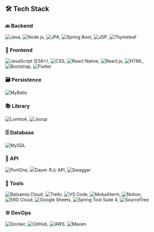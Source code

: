 ## 🛠️ Tech Stack

### 🔙 Backend
<p>
  <img src="https://img.shields.io/static/v1?label=&message=Java&color=007396&style=flat-square" alt="Java" />, 
  <img src="https://img.shields.io/static/v1?label=&message=Node.js&color=339933&style=flat-square" alt="Node.js" />, 
  <img src="https://img.shields.io/static/v1?label=&message=JPA&color=6f5499&style=flat-square" alt="JPA" />, 
  <img src="https://img.shields.io/static/v1?label=&message=Spring%20Boot&color=6db33f&style=flat-square" alt="Spring Boot" />, 
  <img src="https://img.shields.io/static/v1?label=&message=JSP&color=5382a1&style=flat-square" alt="JSP" />, 
  <img src="https://img.shields.io/static/v1?label=&message=Thymeleaf&color=005f0f&style=flat-square" alt="Thymeleaf" />
</p>

### 🎨 Frontend
<p>
  <img src="https://img.shields.io/static/v1?label=&message=JavaScript%20(ES6%2B)&color=f7df1e&style=flat-square" alt="JavaScript (ES6+)" />, 
  <img src="https://img.shields.io/static/v1?label=&message=CSS&color=1572b6&style=flat-square" alt="CSS" />, 
  <img src="https://img.shields.io/static/v1?label=&message=React%20Native&color=61dafb&style=flat-square" alt="React Native" />, 
  <img src="https://img.shields.io/static/v1?label=&message=React.js&color=61dafb&style=flat-square" alt="React.js" />, 
  <img src="https://img.shields.io/static/v1?label=&message=HTML&color=e34f26&style=flat-square" alt="HTML" />, 
  <img src="https://img.shields.io/static/v1?label=&message=Bootstrap&color=7952b3&style=flat-square" alt="Bootstrap" />, 
  <img src="https://img.shields.io/static/v1?label=&message=Flutter&color=02569b&style=flat-square" alt="Flutter" />
</p>

### 🗃️ Persistence
<p>
  <img src="https://img.shields.io/static/v1?label=&message=MyBatis&color=00963f&style=flat-square" alt="MyBatis" />
</p>

### 📚 Library
<p>
  <img src="https://img.shields.io/static/v1?label=&message=Lombok&color=ea2845&style=flat-square" alt="Lombok" />, 
  <img src="https://img.shields.io/static/v1?label=&message=Jsoup&color=ba1f03&style=flat-square" alt="Jsoup" />
</p>

### 🗄️ Database
<p>
  <img src="https://img.shields.io/static/v1?label=&message=MySQL&color=4479a1&style=flat-square" alt="MySQL" />
</p>

### 🔗 API
<p>
  <img src="https://img.shields.io/static/v1?label=&message=PortOne&color=343434&style=flat-square" alt="PortOne" />, 
  <img src="https://img.shields.io/static/v1?label=&message=SourceTree&color=0046ad&style=flat-square" alt="Daum 주소 API" />, 
  <img src="https://img.shields.io/static/v1?label=&message=Swagger&color=85ea2d&style=flat-square" alt="Swagger" />
</p>

### 🧰 Tools
<p>
  <img src="https://img.shields.io/static/v1?label=&message=Balsamiq%20Cloud&color=000000&style=flat-square" alt="Balsamiq Cloud" />, 
  <img src="https://img.shields.io/static/v1?label=&message=Trello&color=0079bf&style=flat-square" alt="Trello" />, 
  <img src="https://img.shields.io/static/v1?label=&message=VS%20Code&color=007acc&style=flat-square" alt="VS Code" />, 
  <img src="https://img.shields.io/static/v1?label=&message=MobaXterm&color=00c0c0&style=flat-square" alt="MobaXterm" />, 
  <img src="https://img.shields.io/static/v1?label=&message=Notion&color=000000&style=flat-square" alt="Notion" />, 
  <img src="https://img.shields.io/static/v1?label=&message=ERD%20Cloud&color=3399cc&style=flat-square" alt="ERD Cloud" />, 
  <img src="https://img.shields.io/static/v1?label=&message=Google%20Sheets&color=34a853&style=flat-square" alt="Google Sheets" />, 
  <img src="https://img.shields.io/static/v1?label=&message=Spring%20Tool%20Suite%204&color=f05a22&style=flat-square" alt="Spring Tool Suite 4" />, 
  <img src="https://img.shields.io/static/v1?label=&message=SourceTree&color=0046ad&style=flat-square" alt="SourceTree" />
</p>

### ⚙️ DevOps
<p>
  <img src="https://img.shields.io/static/v1?label=&message=Docker&color=2496ed&style=flat-square" alt="Docker" />, 
  <img src="https://img.shields.io/static/v1?label=&message=GitHub&color=181717&style=flat-square" alt="GitHub" />, 
  <img src="https://img.shields.io/static/v1?label=&message=AWS&color=ff9900&style=flat-square" alt="AWS" />, 
  <img src="https://img.shields.io/static/v1?label=&message=Maven&color=c71a36&style=flat-square" alt="Maven" />
</p>
